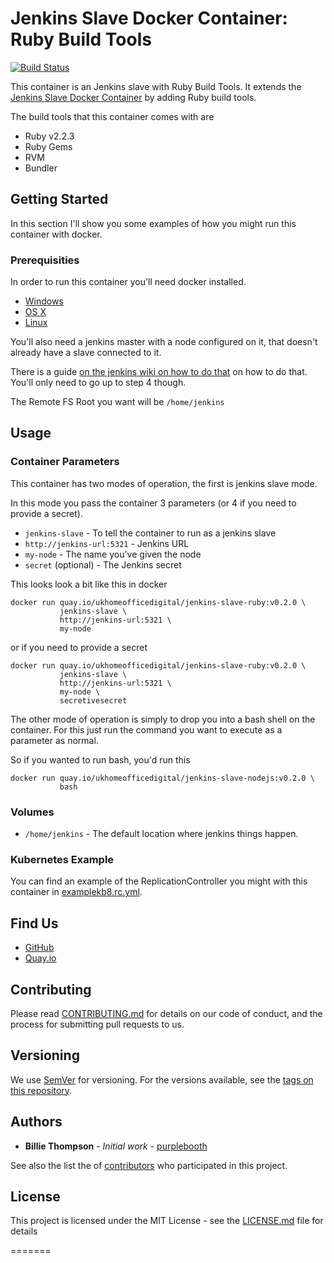# Jenkins Slave Docker Container: Ruby Build Tools

[![Build Status](https://travis-ci.org/UKHomeOffice/docker-jenkins-slave-ruby.svg?branch=master)](https://travis-ci.org/UKHomeOffice/docker-jenkins-slave-ruby)

This container is an Jenkins slave with Ruby Build Tools. It extends the 
[Jenkins Slave Docker Container][1] by adding Ruby build tools.

The build tools that this container comes with are

* Ruby v2.2.3
* Ruby Gems
* RVM
* Bundler

[1]: https://github.com/UKHomeOffice/docker-jenkins-slave "Jenkins Slave Docker Container"

## Getting Started

In this section I'll show you some examples of how you might run this container with docker.

### Prerequisities

In order to run this container you'll need docker installed.

* [Windows](https://docs.docker.com/windows/started)
* [OS X](https://docs.docker.com/mac/started/)
* [Linux](https://docs.docker.com/linux/started/)

You'll also need a jenkins master with a node configured on it, that doesn't already have a slave 
connected to it.

There is a guide [on the jenkins wiki on how to do that][2] on how to do that. You'll only need to 
go up to step 4 though.

The Remote FS Root you want will be `/home/jenkins`

[2]: https://wiki.jenkins-ci.org/display/JENKINS/Step+by+step+guide+to+set+up+master+and+slave+machines "Step by step guide to set up master and slave machines"

## Usage

### Container Parameters

This container has two modes of operation, the first is jenkins slave mode.

In this mode you pass the container 3 parameters (or 4 if you need to provide a secret).

* `jenkins-slave` - To tell the container to run as a jenkins slave
* `http://jenkins-url:5321` - Jenkins URL
* `my-node` - The name you've given the node
* `secret` (optional) - The Jenkins secret

This looks look a bit like this in docker

```shell
docker run quay.io/ukhomeofficedigital/jenkins-slave-ruby:v0.2.0 \
           jenkins-slave \
           http://jenkins-url:5321 \
           my-node
```

or if you need to provide a secret

```shell
docker run quay.io/ukhomeofficedigital/jenkins-slave-ruby:v0.2.0 \
           jenkins-slave \
           http://jenkins-url:5321 \
           my-node \
           secretivesecret
```

The other mode of operation is simply to drop you into a bash shell on the container. For this just
run the command you want to execute as a parameter as normal. 

So if you wanted to run bash, you'd run this 

```shell
docker run quay.io/ukhomeofficedigital/jenkins-slave-nodejs:v0.2.0 \
           bash
```

### Volumes

* `/home/jenkins` - The default location where jenkins things happen.
  
### Kubernetes Example

You can find an example of the ReplicationController you might with this container in 
[examplekb8.rc.yml][3].

[3]: examplekb8.rc.yml "Kubernetes Replication Controller Example"
  
## Find Us

* [GitHub](https://github.com/UKHomeOffice/docker-jenkins-slave-ruby)
* [Quay.io](https://quay.io/repository/ukhomeofficedigital/jenkins-slave-ruby)

## Contributing

Please read [CONTRIBUTING.md](CONTRIBUTING.md) for details on our code of conduct, and the process 
for submitting pull requests to us.

## Versioning

We use [SemVer][5] for versioning. For the versions available, see the [tags on this repository][6].

[5]: http://semver.org/ "Semantic Versioning 2.0.0"
[6]: https://github.com/UKHomeOffice/docker-jenkins-slave-ruby/tags

## Authors

* **Billie Thompson** - *Initial work* - [purplebooth](https://github.com/purplebooth)

See also the list the of [contributors][7] who participated in this project.

[7]: https://github.com/UKHomeOffice/docker-jenkins-slave-ruby/graphs/contributors

## License

This project is licensed under the MIT License - see the [LICENSE.md][8] file for details

[8]: LICENSE.md "The MIT License (MIT)"
=======
